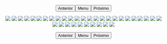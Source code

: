 <p style="text-align: center;"><button name="anterior" onclick="./chap-0208/readme.md">Anterior</button><button name="menu" onclick="./readme.md">Menu</button><button name="próximo" onclick="./chap-0210/readme.md">Próximo</button></p> <p style="text-align: center;"><img src="001.jpg"> <img src="002.jpg"> <img src="003.jpg"> <img src="004.jpg"> <img src="005.jpg"> <img src="006.jpg"> <img src="007.jpg"> <img src="008.jpg"> <img src="009.jpg"> <img src="010.jpg"> <img src="011.jpg"> <img src="012.jpg"> <img src="013.jpg"> <img src="014.jpg"> <img src="015.jpg"> <img src="016.jpg"> <img src="017.jpg"> <img src="018.jpg"> <img src="019.jpg"> <img src="020.jpg"> <img src="021.jpg"> <img src="022.jpg"> <img src="023.jpg"> <img src="024.jpg"> <img src="025.jpg"> <img src="026.jpg"> <img src="027.jpg"> <img src="028.jpg"> <img src="029.jpg"> <img src="030.jpg"> <img src="031.jpg"> <img src="032.jpg"> <img src="033.jpg"> <img src="034.jpg"> <img src="readme.md"> </p> <p style="text-align: center;"><button name="anterior" onclick="./chap-0208/readme.md">Anterior</button><button name="menu" onclick="./readme.md">Menu</button><button name="próximo" onclick="./chap-0210/readme.md">Próximo</button></p>